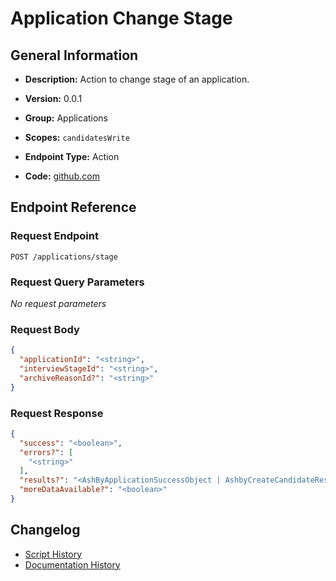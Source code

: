 <!-- BEGIN GENERATED CONTENT -->
# Application Change Stage

## General Information

- **Description:** Action to change stage of an application.

- **Version:** 0.0.1
- **Group:** Applications
- **Scopes:** `candidatesWrite`
- **Endpoint Type:** Action
- **Code:** [github.com](https://github.com/NangoHQ/integration-templates/tree/main/integrations/ashby/actions/application-change-stage.ts)


## Endpoint Reference

### Request Endpoint

`POST /applications/stage`

### Request Query Parameters

_No request parameters_

### Request Body

```json
{
  "applicationId": "<string>",
  "interviewStageId": "<string>",
  "archiveReasonId?": "<string>"
}
```

### Request Response

```json
{
  "success": "<boolean>",
  "errors?": [
    "<string>"
  ],
  "results?": "<AshByApplicationSuccessObject | AshbyCreateCandidateResponse | InterviewStageListResponse>",
  "moreDataAvailable?": "<boolean>"
}
```

## Changelog

- [Script History](https://github.com/NangoHQ/integration-templates/commits/main/integrations/ashby/actions/application-change-stage.ts)
- [Documentation History](https://github.com/NangoHQ/integration-templates/commits/main/integrations/ashby/actions/application-change-stage.md)

<!-- END  GENERATED CONTENT -->

